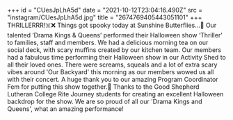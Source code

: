 +++
id = "CUesJpLhA5d"
date = "2021-10-12T23:04:16.490Z"
src = "instagram/CUesJpLhA5d.jpg"
title = "2674769405443051101"
+++
THRILLERRR!☠️❌ Things got spooky today at Sunshine Butterflies…👻 Our talented ‘Drama Kings & Queens’ performed their Halloween show ‘Thriller’ to families, staff and members. We had a delicious morning tea on our social deck, with scary muffins created by our kitchen team. Our members had a fabulous time performing their Halloween show in our Activity Shed to all their loved ones. There were screams, squeals and a lot of extra scary vibes around 'Our Backyard' this morning as our members wowed us all with their concert. A huge thank you to our amazing Program Coordinator Fem for putting this show together.💜 Thanks to the Good Shepherd Lutheran College Rite Journey students for creating an excellent Halloween backdrop for the show. We are so proud of all our 'Drama Kings and Queens', what an amazing performance!